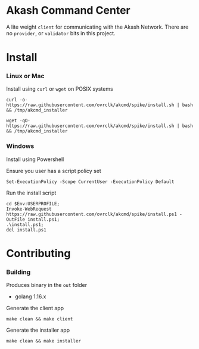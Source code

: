 # Akash Command Center

A lite weight `client` for communicating with the Akash Network. There are no `provider`, or `validator` bits in this project.

# Install

### Linux or Mac

Install using `curl` or `wget` on POSIX systems

```
curl -o- https://raw.githubusercontent.com/ovrclk/akcmd/spike/install.sh | bash && /tmp/akcmd_installer
```

```
wget -qO- https://raw.githubusercontent.com/ovrclk/akcmd/spike/install.sh | bash && /tmp/akcmd_installer
```

### Windows

Install using Powershell

Ensure you user has a script policy set

```
Set-ExecutionPolicy -Scope CurrentUser -ExecutionPolicy Default
```

Run the install script

```
cd $Env:USERPROFILE;
Invoke-WebRequest https://raw.githubusercontent.com/ovrclk/akcmd/spike/install.ps1 -OutFile install.ps1;
.\install.ps1;
del install.ps1
```

# Contributing

### Building

Produces binary in the `out` folder

- golang 1.16.x

Generate the client app

```
make clean && make client
```

Generate the installer app

```
make clean && make installer
```
